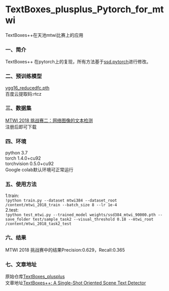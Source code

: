 # TextBoxes_plusplus_Pytorch_for_mtwi
  TextBoxes++在天池mtwi比赛上的应用
### 一、简介  
  TextBoxes++ 在pytorch上的复现，所有方法基于[ssd.pytorch](https://github.com/amdegroot/ssd.pytorch)进行修改。  <br>
### 二、预训练模型  
  [vgg16_reducedfc.pth](https://pan.baidu.com/s/1JAaKKiQ6laR0MwdgWKhpgg)    <br>
  百度云提取码:rtcz
### 三、数据集
  [MTWI 2018 挑战赛二：网络图像的文本检测](https://tianchi.aliyun.com/competition/entrance/231685/information)<br>
  注册后即可下载
### 四、环境
 python 3.7  <br>
 torch                1.4.0+cu92  <br>
 torchvision          0.5.0+cu92  <br>
 Google colab默认环境可正常运行  <br>
### 五、使用方法
 1.train:  <br>
 ``!python train.py --dataset mtwi384 --dataset_root /content/mtwi_2018_train --batch_size 8 --lr 1e-4``  <br>
 2.test:   <br>
 ``!python test_mtwi.py --trained_model weights/ssd384_mtwi_90000.pth --save_folder test/sample_task2 --visual_threshold 0.18 --mtwi_root /content/mtwi_2018_task2_test``<br>
### 六、结果
  MTWI 2018 挑战赛中的结果Precision:0.629，Recall:0.365  <br>
### 七、文章地址
  原始仓库[TextBoxes_plusplus](https://github.com/MhLiao/TextBoxes_plusplus)<br>
  文章地址[TextBoxes++: A Single-Shot Oriented Scene Text Detector](https://arxiv.org/abs/1801.02765)<br>

